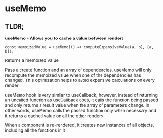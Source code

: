 # useMemo

## TLDR;

**useMemo - Allows you to cache a value between renders**

```
const memoizedValue = useMemo(() => computeExpensiveValue(a, b), [a, b]);
```

Returns a memoized value

Pass a create function and an array of dependencies. useMemo will only recompute the memoized value when one of the dependencies has changed. This optimization helps to avoid expensive calculations on every render

useMemo hook is very similar to useCallback, however, instead of returning an uncalled function as useCallback does, it calls the function being passed and only returns a result value when the array of parameters change. In other words, useMemo calls the passed function only when necessary and it returns a cached value on all the other renders

When a component is re-rendered, it creates new instances of all objects, including all the functions in it
